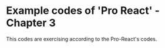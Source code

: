 Example codes of 'Pro React' - Chapter 3
=========================================

This codes are exercising according to the Pro-React's codes.